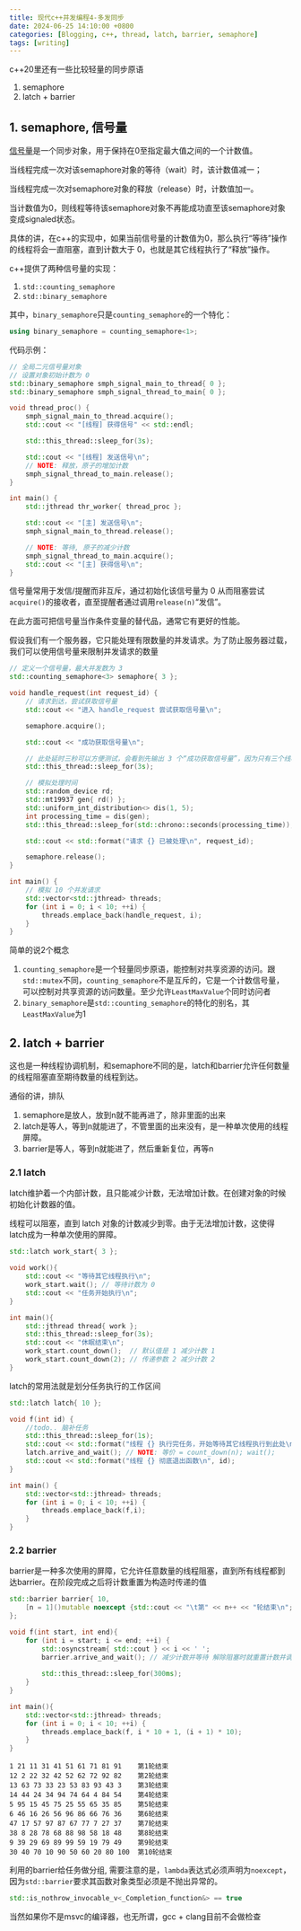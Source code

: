 ```yaml
---
title: 现代c++并发编程4-多发同步
date: 2024-06-25 14:10:00 +0800
categories: [Blogging, c++, thread, latch, barrier, semaphore]
tags: [writing]
---
```


c++20里还有一些比较轻量的同步原语

1. semaphore
2. latch + barrier

## 1. semaphore, 信号量

[信号量](https://zh.wikipedia.org/wiki/%E4%BF%A1%E5%8F%B7%E9%87%8F)是一个同步对象，用于保持在0至指定最大值之间的一个计数值。

当线程完成一次对该semaphore对象的等待（wait）时，该计数值减一；

当线程完成一次对semaphore对象的释放（release）时，计数值加一。

当计数值为0，则线程等待该semaphore对象不再能成功直至该semaphore对象变成signaled状态。

具体的讲，在c++的实现中，如果当前信号量的计数值为0，那么执行“等待”操作的线程将会一直阻塞，直到计数大于 0，也就是其它线程执行了“释放”操作。

c++提供了两种信号量的实现：

1. `std::counting_semaphore`
2. `std::binary_semaphore`

其中，`binary_semaphore`只是`counting_semaphore`的一个特化：

```cpp
using binary_semaphore = counting_semaphore<1>;
```

代码示例：

```cpp
// 全局二元信号量对象
// 设置对象初始计数为 0
std::binary_semaphore smph_signal_main_to_thread{ 0 };
std::binary_semaphore smph_signal_thread_to_main{ 0 };

void thread_proc() {
    smph_signal_main_to_thread.acquire();
    std::cout << "[线程] 获得信号" << std::endl;

    std::this_thread::sleep_for(3s);

    std::cout << "[线程] 发送信号\n";
    // NOTE: 释放，原子的增加计数
    smph_signal_thread_to_main.release();
}

int main() {
    std::jthread thr_worker{ thread_proc };

    std::cout << "[主] 发送信号\n";
    smph_signal_main_to_thread.release();

    // NOTE: 等待, 原子的减少计数
    smph_signal_thread_to_main.acquire();
    std::cout << "[主] 获得信号\n";
}
```

信号量常用于发信/提醒而非互斥，通过初始化该信号量为 0 从而阻塞尝试`acquire()`的接收者，直至提醒者通过调用`release(n)`“发信”。

在此方面可把信号量当作条件变量的替代品，通常它有更好的性能。

假设我们有一个服务器，它只能处理有限数量的并发请求。为了防止服务器过载，我们可以使用信号量来限制并发请求的数量

```cpp
// 定义一个信号量，最大并发数为 3
std::counting_semaphore<3> semaphore{ 3 };

void handle_request(int request_id) {
    // 请求到达，尝试获取信号量
    std::cout << "进入 handle_request 尝试获取信号量\n";

    semaphore.acquire();

    std::cout << "成功获取信号量\n";

    // 此处延时三秒可以方便测试，会看到先输出 3 个“成功获取信号量”，因为只有三个线程能成功调用 acquire，剩余的会被阻塞
    std::this_thread::sleep_for(3s);

    // 模拟处理时间
    std::random_device rd;
    std::mt19937 gen{ rd() };
    std::uniform_int_distribution<> dis(1, 5);
    int processing_time = dis(gen);
    std::this_thread::sleep_for(std::chrono::seconds(processing_time));

    std::cout << std::format("请求 {} 已被处理\n", request_id);

    semaphore.release(); 
}

int main() {
    // 模拟 10 个并发请求
    std::vector<std::jthread> threads;
    for (int i = 0; i < 10; ++i) {
        threads.emplace_back(handle_request, i);
    }
}
```

简单的说2个概念

1. `counting_semaphore`是一个轻量同步原语，能控制对共享资源的访问。跟`std::mutex`不同，`counting_semaphore`不是互斥的，它是一个计数信号量，可以控制对共享资源的访问数量。至少允许`LeastMaxValue`个同时访问者
2. `binary_semaphore`是`std::counting_semaphore`的特化的别名，其`LeastMaxValue`为1

## 2. latch + barrier

这也是一种线程协调机制，和semaphore不同的是，latch和barrier允许任何数量的线程阻塞直至期待数量的线程到达。

通俗的讲，排队

1. semaphore是放人，放到n就不能再进了，除非里面的出来
2. latch是等人，等到n就能进了，不管里面的出来没有，是一种单次使用的线程屏障。
3. barrier是等人，等到n就能进了，然后重新复位，再等n

### 2.1 latch

latch维护着一个内部计数，且只能减少计数，无法增加计数。在创建对象的时候初始化计数器的值。

线程可以阻塞，直到 latch 对象的计数减少到零。由于无法增加计数，这使得latch成为一种单次使用的屏障。

```cpp
std::latch work_start{ 3 };

void work(){
    std::cout << "等待其它线程执行\n";
    work_start.wait(); // 等待计数为 0
    std::cout << "任务开始执行\n";
}

int main(){
    std::jthread thread{ work };
    std::this_thread::sleep_for(3s);
    std::cout << "休眠结束\n";
    work_start.count_down();  // 默认值是 1 减少计数 1
    work_start.count_down(2); // 传递参数 2 减少计数 2
}
```

latch的常用法就是划分任务执行的工作区间

```cpp
std::latch latch{ 10 };

void f(int id) {
    //todo.. 脑补任务
    std::this_thread::sleep_for(1s);
    std::cout << std::format("线程 {} 执行完任务，开始等待其它线程执行到此处\n", id);
    latch.arrive_and_wait(); // NOTE: 等价 = count_down(n); wait();
    std::cout << std::format("线程 {} 彻底退出函数\n", id);
}

int main() {
    std::vector<std::jthread> threads;
    for (int i = 0; i < 10; ++i) {
        threads.emplace_back(f,i);
    }
}
```

### 2.2 barrier

barrier是一种多次使用的屏障，它允许任意数量的线程阻塞，直到所有线程都到达barrier。在阶段完成之后将计数重置为构造时传递的值

```cpp
std::barrier barrier{ 10,
    [n = 1]()mutable noexcept {std::cout << "\t第" << n++ << "轮结束\n"; }
};

void f(int start, int end){
    for (int i = start; i <= end; ++i) {
        std::osyncstream{ std::cout } << i << ' '; 
        barrier.arrive_and_wait(); // 减少计数并等待 解除阻塞时就重置计数并调用函数对象
        
        std::this_thread::sleep_for(300ms);
    }
}

int main(){
    std::vector<std::jthread> threads;
    for (int i = 0; i < 10; ++i) {
        threads.emplace_back(f, i * 10 + 1, (i + 1) * 10);
    }
}
```

```text
1 21 11 31 41 51 61 71 81 91    第1轮结束
12 2 22 32 42 52 62 72 92 82    第2轮结束
13 63 73 33 23 53 83 93 43 3    第3轮结束
14 44 24 34 94 74 64 4 84 54    第4轮结束
5 95 15 45 75 25 55 65 35 85    第5轮结束
6 46 16 26 56 96 86 66 76 36    第6轮结束
47 17 57 97 87 67 77 7 27 37    第7轮结束
38 8 28 78 68 88 98 58 18 48    第8轮结束
9 39 29 69 89 99 59 19 79 49    第9轮结束
30 40 70 10 90 50 60 20 80 100  第10轮结束
```

利用的barrier给任务做分组, 需要注意的是，`lambda`表达式必须声明为`noexcept`，因为`std::barrier`要求其函数对象类型必须是不抛出异常的。

```cpp
std::is_nothrow_invocable_v<_Completion_function&> == true
```

当然如果你不是msvc的编译器，也无所谓，gcc + clang目前不会做检查
